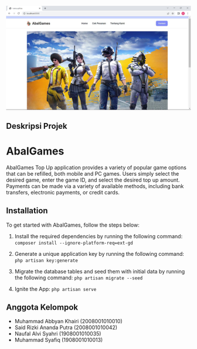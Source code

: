 ![Deskripsi Gambar](1.jpeg)



## Deskripsi Projek
# AbalGames

 AbalGames Top Up application provides a variety of popular game options that can be refilled, both mobile and PC games. Users simply select the desired game, enter the game ID, and select the desired top up amount. Payments can be made via a variety of available methods, including bank transfers, electronic payments, or credit cards.


## Installation

To get started with AbalGames, follow the steps below:

1. Install the required dependencies by running the following command:
```composer install --ignore-platform-req=ext-gd```

2. Generate a unique application key by running the following command:
```php artisan key:generate```

3. Migrate the database tables and seed them with initial data by running the following command:
```php artisan migrate --seed```

4. Ignite the App:
```php artisan serve```


## Anggota Kelompok

  - Muhammad Abbyan Khairi (2008001010010)
  - Said Rizki Ananda Putra (2008001010042)
  - Naufal Alvi Syahri (1908001010035)
  - Muhammad Syafiq (1908001010013)
